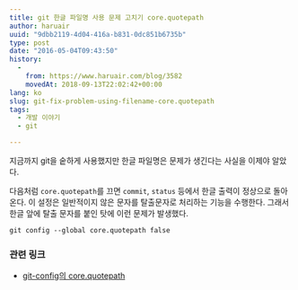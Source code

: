 ```yaml
---
title: git 한글 파일명 사용 문제 고치기 core.quotepath
author: haruair
uuid: "9dbb2119-4d04-416a-b831-0dc851b6735b"
type: post
date: "2016-05-04T09:43:50"
history:
  - 
    from: https://www.haruair.com/blog/3582
    movedAt: 2018-09-13T22:02:42+00:00
lang: ko
slug: git-fix-problem-using-filename-core.quotepath
tags:
  - 개발 이야기
  - git

---
```

지금까지 git을 숱하게 사용했지만 한글 파일명은 문제가 생긴다는 사실을 이제야 알았다.

다음처럼 `core.quotepath`를 끄면 `commit`, `status` 등에서 한글 출력이 정상으로 돌아온다. 이 설정은 일반적이지 않은 문자를 탈출문자로 처리하는 기능을 수행한다. 그래서 한글 앞에 탈출 문자를 붙인 탓에 이런 문제가 발생했다.

    git config --global core.quotepath false
    

### 관련 링크

  * [git-config의 core.quotepath][1]

 [1]: https://www.kernel.org/pub/software/scm/git/docs/git-config.html
